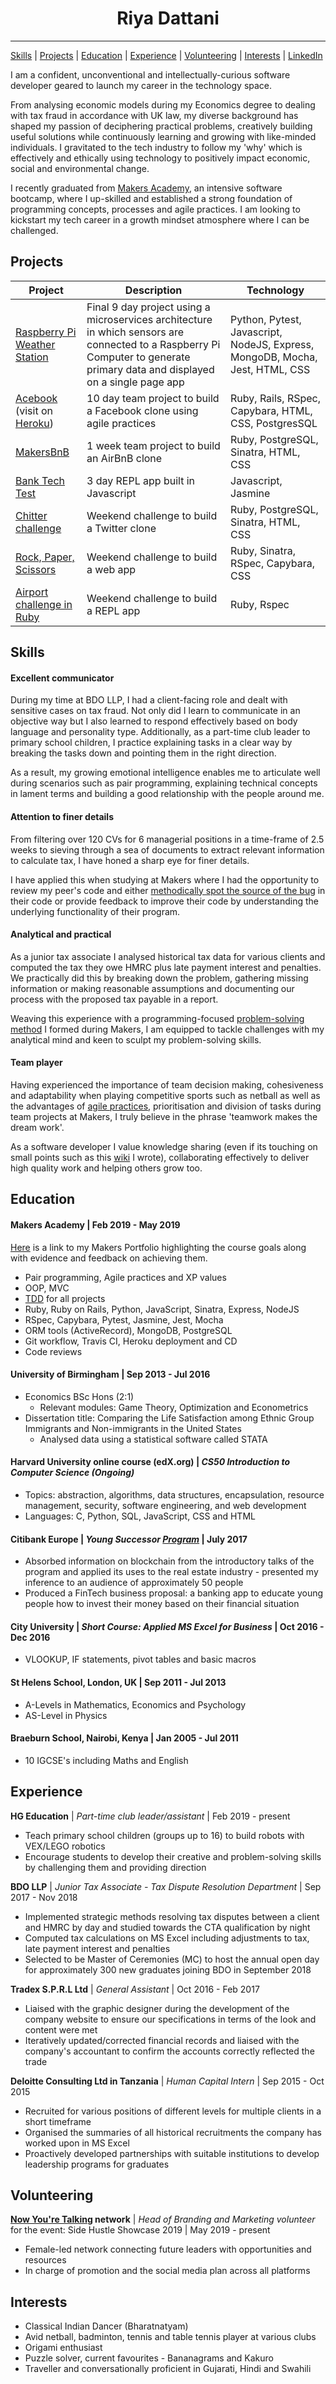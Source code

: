 <h1 align="center">Riya Dattani</h1>

***

[Skills](#Skills) | [Projects](#Projects) | [Education](#Education) | [Experience](#Experience) | [Volunteering](#Volunteering) | [Interests](#Interests) | [LinkedIn](https://www.linkedin.com/in/riya-dattani-001)

I am a confident, unconventional and intellectually-curious software developer geared to launch my career in the technology space.

From analysing economic models during my Economics degree to dealing with tax fraud in accordance with UK law, my diverse background has shaped my passion of deciphering practical problems, creatively building useful solutions while continuously learning and growing with like-minded individuals. I gravitated to the tech industry to follow my 'why' which is effectively and ethically using technology to positively impact economic, social and environmental change.

I recently graduated from [Makers Academy](https://makers.tech/), an intensive software bootcamp, where I up-skilled and established a strong foundation of programming concepts, processes and agile practices. I am looking to kickstart my tech career in a growth mindset atmosphere where I can be challenged.

## Projects
|Project | Description | Technology |
| ----- | ----- | ----- |
| [Raspberry Pi Weather Station](https://github.com/riyadattani/makers-weather-station) | Final 9 day project using a microservices architecture in which sensors are connected to a Raspberry Pi Computer to generate primary data and displayed on a single page app | Python, Pytest, Javascript, NodeJS, Express, MongoDB, Mocha, Jest, HTML, CSS |
| [Acebook](https://github.com/riyadattani/acebook-winklebossnit) (visit on [Heroku](https://winklebossnit-acebook.herokuapp.com/)) | 10 day team project to build a Facebook clone using agile practices | Ruby, Rails, RSpec, Capybara, HTML, CSS, PostgresSQL |
| [MakersBnB](https://github.com/riyadattani/makersbnb) | 1 week team project to build an AirBnB clone | Ruby, PostgreSQL, Sinatra, HTML, CSS |
| [Bank Tech Test](https://github.com/riyadattani/bankTechTest) | 3 day REPL app built in Javascript | Javascript, Jasmine |
| [Chitter challenge](https://github.com/riyadattani/chitter-challenge) | Weekend challenge to build a Twitter clone |  Ruby, PostgreSQL, Sinatra, HTML, CSS |
| [Rock, Paper, Scissors](https://github.com/riyadattani/rps-challenge) | Weekend challenge to build a web app | Ruby, Sinatra, RSpec, Capybara, CSS |
| [Airport challenge in Ruby](https://github.com/riyadattani/airport_challenge) | Weekend challenge to build a REPL app | Ruby, Rspec |

## Skills
#### Excellent communicator
During my time at BDO LLP, I had a client-facing role and dealt with sensitive cases on tax fraud. Not only did I learn to communicate in an objective way but I also learned to respond effectively based on body language and personality type. Additionally, as a part-time club leader to primary school children, I practice explaining tasks in a clear way by breaking the tasks down and pointing them in the right direction.

As a result, my growing emotional intelligence enables me to articulate well during scenarios such as pair programming, explaining technical concepts in lament terms and building a good relationship with the people around me.

#### Attention to finer details
From filtering over 120 CVs for 6 managerial positions in a time-frame of 2.5 weeks to sieving through a sea of documents to extract relevant information to calculate tax, I have honed a sharp eye for finer details.

I have applied this when studying at Makers where I had the opportunity to review my peer's code and either [methodically spot the source of the bug](https://github.com/riyadattani/makers-portfolio/blob/master/1-i-can-make-anything/3-i-can-debug-anything.md) in their code or provide feedback to improve their code by understanding the underlying functionality of their program.

#### Analytical and practical
As a junior tax associate I analysed historical tax data for various clients and computed the tax they owe HMRC plus late payment interest and penalties. We practically did this by breaking down the problem, gathering missing information or making reasonable assumptions and documenting our process with the proposed tax payable in a report.

Weaving this experience with a programming-focused [problem-solving method](https://github.com/riyadattani/makers-portfolio/blob/master/1-i-can-make-anything/6-i-have-a-methodological-approach-to-solve-problems.md) I formed during Makers, I am equipped to tackle challenges with my analytical mind and keen to sculpt my problem-solving skills.

#### Team player
Having experienced the importance of team decision making, cohesiveness and adaptability when playing competitive sports such as netball as well as the advantages of [agile practices](https://github.com/riyadattani/makers-portfolio/blob/master/2-i-help-my-teams-succeed/1-i-use-an-agile-product-development-process.md), prioritisation and division of tasks during team projects at Makers, I truly believe in the phrase 'teamwork makes the dream work'.

As a software developer I value knowledge sharing (even if its touching on small points such as this [wiki](https://github.com/riyadattani/weather_station_server/wiki/Code-climate-coverage-configuration-on-.travis.yml-file) I wrote), collaborating effectively to deliver high quality work and helping others grow too.

## Education
#### Makers Academy | Feb 2019 - May 2019
[Here](https://github.com/riyadattani/makers-portfolio) is a link to my Makers Portfolio highlighting the course goals along with evidence and feedback on achieving them.

- Pair programming, Agile practices and XP values
- OOP, MVC
- [TDD](https://github.com/riyadattani/makers-portfolio/blob/master/1-i-can-make-anything/1-i-can-tdd-anything.md) for all projects
- Ruby, Ruby on Rails, Python, JavaScript, Sinatra, Express, NodeJS
- RSpec, Capybara, Pytest, Jasmine, Jest, Mocha
- ORM tools (ActiveRecord), MongoDB, PostgreSQL
- Git workflow, Travis CI, Heroku deployment and CD
- Code reviews

#### University of Birmingham | Sep 2013 - Jul 2016
- Economics BSc Hons (2:1)
  - Relevant modules: Game Theory, Optimization and Econometrics
- Dissertation title: Comparing the Life Satisfaction among Ethnic Group Immigrants and Non-immigrants in the United States
  - Analysed data using a statistical software called STATA

#### Harvard University online course (edX.org) | *CS50 Introduction to Computer Science (Ongoing)*
- Topics: abstraction, algorithms, data structures, encapsulation, resource management, security, software engineering, and web development
- Languages: C, Python, SQL, JavaScript, CSS and HTML

#### Citibank Europe | *Young Successor [Program](https://www.citibank.co.uk/personal/highlights.do?article=programmes_and_initiatives_for_young_successors)* | July 2017
- Absorbed information on blockchain from the introductory talks of the program and applied its uses to the real estate industry - presented my inference to an audience of approximately 50 people
- Produced a FinTech business proposal: a banking app to educate young people how to invest their money based on their financial situation

#### City University | *Short Course: Applied MS Excel for Business* | Oct 2016 - Dec 2016
- VLOOKUP, IF statements, pivot tables and basic macros

#### St Helens School, London, UK | Sep 2011 - Jul 2013
- A-Levels in Mathematics, Economics and Psychology
- AS-Level in Physics

#### Braeburn School, Nairobi, Kenya | Jan 2005 - Jul 2011
- 10 IGCSE's including Maths and English

## Experience

**HG Education** | *Part-time club leader/assistant* | Feb 2019 - present
- Teach primary school children (groups up to 16) to build robots with VEX/LEGO robotics
- Encourage students to develop their creative and problem-solving skills by challenging them and providing direction

**BDO LLP** | *Junior Tax Associate - Tax Dispute Resolution Department* | Sep 2017 - Nov 2018
- Implemented strategic methods resolving tax disputes between a client and HMRC by day and studied towards the CTA qualification by night
- Computed tax calculations on MS Excel including adjustments to tax, late payment interest and penalties
- Selected to be Master of Ceremonies (MC) to host the annual open day for approximately 300 new graduates joining BDO in September 2018

**Tradex S.P.R.L Ltd** | *General Assistant* | Oct 2016 - Feb 2017
- Liaised with the graphic designer during the development of the company website to ensure our specifications in terms of the look and content were met
- Iteratively updated/corrected financial records and liaised with the company's accountant to confirm the accounts correctly reflected the trade

**Deloitte Consulting Ltd in Tanzania** | *Human Capital Intern* | Sep 2015 - Oct 2015
- Recruited for various positions of different levels for multiple clients in a short timeframe
- Organised the summaries of all historical recruitments the company has worked upon in MS Excel
- Proactively developed partnerships with suitable institutions to develop leadership programs for graduates

## Volunteering
**[Now You're Talking](https://twitter.com/NYTNetwork) network** | *Head of Branding and Marketing volunteer* for the event: Side Hustle Showcase 2019 | May 2019 - present
- Female-led network connecting future leaders with opportunities and resources
- In charge of promotion and the social media plan across all platforms

## Interests
- Classical Indian Dancer (Bharatnatyam)
- Avid netball, badminton, tennis and table tennis player at various clubs
- Origami enthusiast
- Puzzle solver, current favourites - Bananagrams and Kakuro
- Traveller and conversationally proficient in Gujarati, Hindi and Swahili
